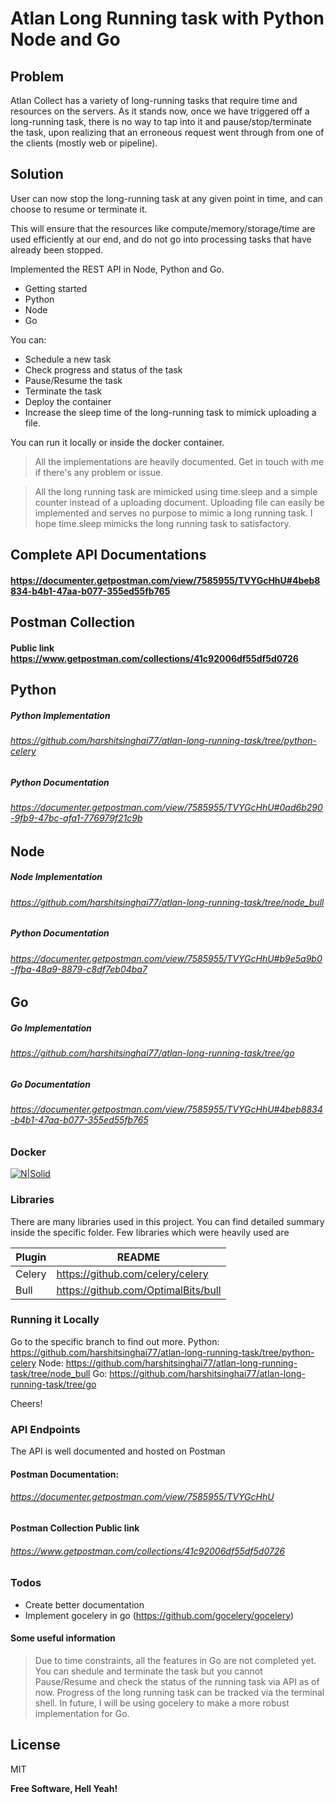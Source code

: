 # Atlan Long Running task with Python Node and Go 

## Problem
Atlan Collect has a variety of long-running tasks that require time and resources on the servers. As it stands now, once we have triggered off a long-running task, there is no way to tap into it and pause/stop/terminate the task, upon realizing that an erroneous request went through from one of the clients (mostly web or pipeline).

## Solution
User can now stop the long-running task at any given point in time, and can choose to resume or terminate it.

This will ensure that the resources like compute/memory/storage/time are used efficiently at our end, and do not go into processing tasks that have already been stopped.

Implemented the REST API in Node, Python and Go.

  - Getting started 
  - Python
  - Node
  - Go

You can:
  - Schedule a new task
  - Check progress and status of the task
  - Pause/Resume the task
  - Terminate the task
  - Deploy the container
  - Increase the sleep time of the long-running task to mimick uploading a file.

You can run it locally or inside the docker container.
> All the implementations are heavily documented. Get in touch with me if there's any problem or issue.

> All the long running task are mimicked using time.sleep and a simple counter instead of a uploading document. Uploading file can easily be implemented and serves no purpose to mimic a long running task. I hope time.sleep mimicks the long running task to satisfactory. 

## Complete API Documentations
#### https://documenter.getpostman.com/view/7585955/TVYGcHhU#4beb8834-b4b1-47aa-b077-355ed55fb765

## Postman Collection 
#### Public link https://www.getpostman.com/collections/41c92006df55df5d0726

## Python
##### Python Implementation
###### https://github.com/harshitsinghai77/atlan-long-running-task/tree/python-celery

##### Python Documentation
###### https://documenter.getpostman.com/view/7585955/TVYGcHhU#0ad6b290-9fb9-47bc-afa1-776979f21c9b

## Node

##### Node Implementation
###### https://github.com/harshitsinghai77/atlan-long-running-task/tree/node_bull

##### Python Documentation
###### https://documenter.getpostman.com/view/7585955/TVYGcHhU#b9e5a9b0-ffba-48a9-8879-c8df7eb04ba7

## Go

##### Go Implementation
###### https://github.com/harshitsinghai77/atlan-long-running-task/tree/go

##### Go Documentation
###### https://documenter.getpostman.com/view/7585955/TVYGcHhU#4beb8834-b4b1-47aa-b077-355ed55fb765

### Docker
[![N|Solid](https://i.ibb.co/0GSDfJx/all-docker.png)](https://i.ibb.co/0GSDfJx/all-docker.png)


### Libraries 

There are many libraries used in this project. You can find detailed summary inside the specific folder.
Few libraries which were heavily used are

| Plugin | README |
| ------ | ------ |
| Celery | https://github.com/celery/celery |
| Bull | https://github.com/OptimalBits/bull |

### Running it Locally
Go to the specific branch to find out more.
Python: https://github.com/harshitsinghai77/atlan-long-running-task/tree/python-celery
Node: https://github.com/harshitsinghai77/atlan-long-running-task/tree/node_bull
Go: https://github.com/harshitsinghai77/atlan-long-running-task/tree/go

Cheers!

### API Endpoints
The API is well documented and hosted on Postman

#### Postman Documentation:
###### https://documenter.getpostman.com/view/7585955/TVYGcHhU

#### Postman Collection Public link
###### https://www.getpostman.com/collections/41c92006df55df5d0726

### Todos

 - Create better documentation
 - Implement gocelery in go (https://github.com/gocelery/gocelery)

#### Some useful information
> Due to time constraints, all the features in Go are not completed yet. You can shedule and terminate the task but you cannot Pause/Resume and check the status of the running task via API as of now. Progress of the long running task can be tracked via the terminal shell. In future, I will be using gocelery to make a more robust implementation for Go. 

License
----

MIT


**Free Software, Hell Yeah!**
